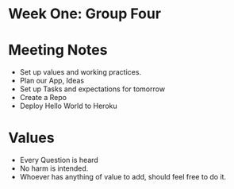 # Week One: Group Four

# Meeting Notes
- Set up values and working practices.
- Plan our App, Ideas
- Set up Tasks and expectations for tomorrow
- Create a Repo
- Deploy Hello World to Heroku
# Values
- Every Question is heard
- No harm is intended.
- Whoever has anything of value to add, should feel free to do it.
